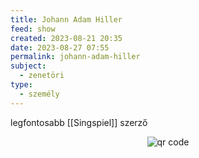 ```yaml
---
title: Johann Adam Hiller
feed: show
created: 2023-08-21 20:35
date: 2023-08-27 07:55
permalink: johann-adam-hiller
subject:
  - zenetöri
type:
  - személy
---
```


legfontosabb [[Singspiel]] szerző



<p style="text-align: center;"><img src="https://chart.googleapis.com/chart?cht=qr&chl=https://notes.andrasdenes.com/johann-adam-hiller&chs=180x180&choe=UTF-8&chld=L|2" alt="qr code"></p>

